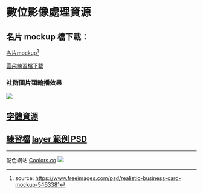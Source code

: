# 數位影像處理資源

## 名片 mockup 檔下載：
<a href="https://dip.project.solmag.tw/mockup-businesscard.zip" download>名片mockup</a>[^1]

<a href="https://dip.project.solmag.tw/i/cloud.png" download>雲朵練習檔下載</a>
### 社群圖片類輪播效果
<img src="i/Kapture 2024-10-14 at 21.59.27.gif">

## [字體資源](font-resources.md)
<a href="https://dip.project.solmag.tw/i/newjeans.png" download>練習檔</a>
<a href="https://dip.project.solmag.tw/layer.psd" download>layer 範例 PSD</a>
---
[^1]:source: <https://www.freeimages.com/psd/realistic-business-card-mockup-5463381>
---
配色網站
[Coolors.co](https://coolors.co/generate)
![](https://cdn.img2ipfs.com/ipfs/QmWqVk8asJERp8FRMxyP5QQPyHFF2iXDmyRKcATiqosBPL?filename=b4845743-bcdf-4693-a22a-376bec5fd33d.png)
